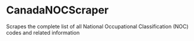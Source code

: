 # CanadaNOCScraper
Scrapes the complete list of all National Occupational Classification (NOC) codes and related information
